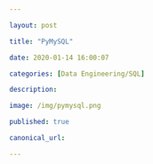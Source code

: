 ```yaml
---

layout: post

title: "PyMySQL"

date: 2020-01-14 16:00:07

categories: [Data Engineering/SQL]

description:

image: /img/pymysql.png

published: true

canonical_url:

---
```


##
